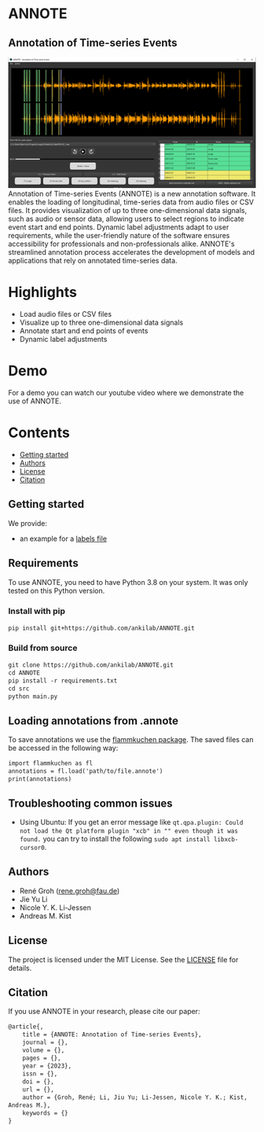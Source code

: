 # ANNOTE

## Annotation of Time-series Events
![alt text](annote.png)
Annotation of Time-series Events (ANNOTE) is a new annotation software. 
It enables the loading of 
longitudinal, time-series data from audio files or CSV 
files. It provides visualization of up to three 
one-dimensional data signals, such as audio or sensor data, 
allowing users to select regions to indicate event start 
and end points. Dynamic label adjustments adapt to user 
requirements, while the user-friendly nature of the 
software ensures accessibility for professionals and 
non-professionals alike. ANNOTE's streamlined annotation 
process accelerates the development of models and 
applications that rely on annotated time-series data.

# Highlights
- Load audio files or CSV files
- Visualize up to three one-dimensional data signals
- Annotate start and end points of events
- Dynamic label adjustments

# Demo
For a demo you can watch our youtube video 
where we demonstrate the use of ANNOTE.


# Contents
- [Getting started](#getting-started)
- [Authors](#authors)
- [License](#license)
- [Citation](#citation)


## Getting started
We provide:
- an example for a [labels file](labels_file_example.json)

## Requirements
To use ANNOTE, you need to have Python 3.8  on your system. It was only tested on this Python version.


### Install with pip

````
pip install git+https://github.com/ankilab/ANNOTE.git
````

### Build from source

````    
git clone https://github.com/ankilab/ANNOTE.git
cd ANNOTE
pip install -r requirements.txt
cd src
python main.py
````

## Loading annotations from .annote
To save annotations we use the [flammkuchen package](https://github.com/portugueslab/flammkuchen). 
The saved files can be accessed in the following way:
    
````   
import flammkuchen as fl
annotations = fl.load('path/to/file.annote')
print(annotations)
````

## Troubleshooting common issues
- Using Ubuntu: If you get an error message like `qt.qpa.plugin: Could not load the Qt platform plugin "xcb" in "" even though it was found.` 
  you can try to install the following `sudo apt install libxcb-cursor0`.


## Authors
- René Groh ([rene.groh@fau.de](mailto:rene.groh@fau.de]))
- Jie Yu Li
- Nicole Y. K. Li-Jessen
- Andreas M. Kist 

## License
The project is licensed under the MIT License. See the [LICENSE](LICENSE) file for details.

## Citation
If you use ANNOTE in your research, please cite our paper:

```
@article{,
    title = {ANNOTE: Annotation of Time-series Events},
    journal = {},
    volume = {},
    pages = {},
    year = {2023},
    issn = {},
    doi = {},
    url = {},
    author = {Groh, René; Li, Jiu Yu; Li-Jessen, Nicole Y. K.; Kist, Andreas M.},
    keywords = {}
}
```

